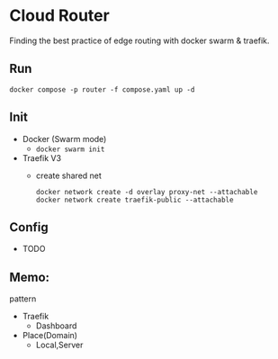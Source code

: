 # Cloud Router

Finding the best practice of edge routing with docker swarm &amp; traefik.

## Run

```
docker compose -p router -f compose.yaml up -d
```

## Init

* Docker (Swarm mode)
  * `docker swarm init`
* Traefik V3
  * create shared net

    ```
    docker network create -d overlay proxy-net --attachable
    docker network create traefik-public --attachable
    ```

## Config

* TODO

## Memo:

pattern

* Traefik
  * Dashboard
* Place(Domain)
  * Local,Server
